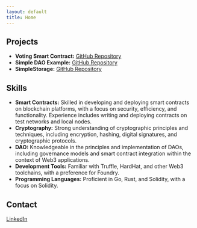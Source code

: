 ```yaml
---
layout: default
title: Home
---
```


## Projects

- **Voting Smart Contract:** [GitHub Repository](https://github.com/maryasad/Foundry/tree/main/foundry-voting)
- **Simple DAO Example:** [GitHub Repository](https://github.com/maryasad/DAOProject)
- **SimpleStorage:** [GitHub Repository](https://github.com/maryasad/Foundry/tree/main/SimpleStorage)
## Skills

- **Smart Contracts:** Skilled in developing and deploying smart contracts on blockchain platforms, with a focus on security, efficiency, and functionality. Experience includes writing and deploying contracts on test networks and local nodes.
- **Cryptography:** Strong understanding of cryptographic principles and techniques, including encryption, hashing, digital signatures, and cryptographic protocols.
- **DAO:** Knowledgeable in the principles and implementation of DAOs, including governance models and smart contract integration within the context of Web3 applications.
- **Development Tools:** Familiar with Truffle, HardHat, and other Web3 toolchains, with a preference for Foundry.
- **Programming Languages:** Proficient in Go, Rust, and Solidity, with a focus on Solidity.

## Contact

[LinkedIn](https://www.linkedin.com/in/maryam-asadi-92b49350/)
